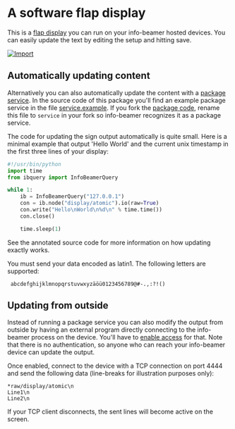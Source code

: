 # A software flap display

This is a [flap display](https://en.wikipedia.org/wiki/Split-flap_display) you can run on
your info-beamer hosted devices. You can easily update the text by editing the setup and
hitting save.

[![Import](https://cdn.infobeamer.com/s/img/import.png)](https://info-beamer.com/use?url=https://github.com/info-beamer/package-flap-display.git)

## Automatically updating content

Alternatively you can also automatically update the content with a
[package service](https://info-beamer.com/doc/package-services). In the
source code of this package you'll find an example package service in
the file [service.example](https://github.com/info-beamer/package-flap-display/blob/master/service.example).
If you fork the [package code](https://github.com/info-beamer/package-flap-display), rename this file
to `service` in your fork so info-beamer recognizes it as a package service.

The code for updating the sign output automatically is quite small. Here
is a minimal example that output 'Hello World' and the current unix
timestamp in the first three lines of your display:

```python
#!/usr/bin/python
import time
from ibquery import InfoBeamerQuery

while 1:
    ib = InfoBeamerQuery("127.0.0.1")
    con = ib.node("display/atomic").io(raw=True)
    con.write("Hello\nWorld\n%d\n" % time.time())
    con.close()

    time.sleep(1)
```

See the annotated source code for more information on how
updating exactly works.

You must send your data encoded as latin1. The following
letters are supported:

```
 abcdefghijklmnopqrstuvwxyzäöü0123456789@#-.,:?!()
```

## Updating from outside

Instead of running a package service you can also modify
the output from outside by having an external program
directly connecting to the info-beamer process on the
device. You'll have to
[enable access](https://info-beamer.com/doc/device-configuration#exposeinfobeamerports)
for that. Note that there is no authentication, so anyone
who can reach your info-beamer device can update
the output.

Once enabled, connect to the device with a TCP connection
on port 4444 and send the following data (line-breaks for
illustration purposes only):

```
*raw/display/atomic\n
Line1\n
Line2\n
```

If your TCP client disconnects, the sent lines will
become active on the screen.
